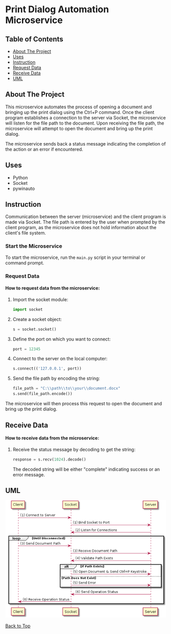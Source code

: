 # Print Dialog Automation Microservice

## Table of Contents
- [About The Project](#about-the-project)
- [Uses](#uses)
- [Instruction](#instruction)
- [Request Data](#request-data)
- [Receive Data](#receive-data)
- [UML](#uml)

## About The Project

This microservice automates the process of opening a document and bringing up the print dialog using the Ctrl+P command. Once the client program establishes a connection to the server via Socket, the microservice will listen for the file path to the document. Upon receiving the file path, the microservice will attempt to open the document and bring up the print dialog.

The microservice sends back a status message indicating the completion of the action or an error if encountered.

## Uses

- Python
- Socket
- pywinauto

## Instruction

Communication between the server (microservice) and the client program is made via Socket. The file path is entered by the user when prompted by the client program, as the microservice does not hold information about the client's file system.

### Start the Microservice

To start the microservice, run the `main.py` script in your terminal or command prompt.

### Request Data

#### How to request data from the microservice:

1. Import the socket module:
    ```python
    import socket
    ```
2. Create a socket object:
    ```python
    s = socket.socket()
    ```
3. Define the port on which you want to connect:
    ```python
    port = 12345
    ```
4. Connect to the server on the local computer:
    ```python
    s.connect(('127.0.0.1', port))
    ```
5. Send the file path by encoding the string:
    ```python
    file_path = "C:\\path\\to\\your\\document.docx"
    s.send(file_path.encode())
    ```

The microservice will then process this request to open the document and bring up the print dialog.

## Receive Data

#### How to receive data from the microservice:

1. Receive the status message by decoding to get the string:
    ```python
    response = s.recv(1024).decode()
    ```
    The decoded string will be either "complete" indicating success or an error message.

## UML

![UML Sequence Diagram](/uml.png)

[Back to Top](#print-dialog-automation-microservice)
